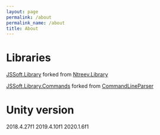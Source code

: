 ```yaml
---
layout: page
permalink: /about
permalink_name: /about
title: About
---
```


# Libraries

[JSSoft.Library](https://github.com/s2quake/JSSoft.Library) forked from [Ntreev.Library](https://github.com/NtreevSoft/Ntreev.Library)

[JSSoft.Library.Commands](https://github.com/s2quake/JSSoft.Library.Commands) forked from [CommandLineParser](https://github.com/NtreevSoft/CommandLineParser)

# Unity version

2018.4.27f1
2019.4.10f1
2020.1.6f1
